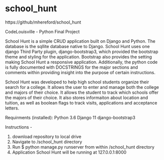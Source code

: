 # school_hunt
https://github/mhereford/school_hunt

CodeLouisville - Python Final Project


School Hunt is a simple CRUD application built on Django and Python.  The database is the sqllite database native to Django. 
School Hunt uses one django Third Party plugin, django-bootstrap3, which provided the bootstrap theme and styling for the application.  Bootstrap also provides the setting making School Hunt a responsive application.  Additionally, the python code is fully documented with DOCSTRINGS for the major sections and comments within providing insight into the purpose of certain instructions.

School Hunt was developed to help high school students organize their search for a college.  It allows the user to enter and manage both the college and majors of their choice.  It allows the student to track which schools offer the majors of their choice.  It also stores informaiton about location and tuition, as well as boolean flags to track visits, applications and acceptance letters.

Requirments (installed):
Python 3.6
Django 11
django-bootstrap3

Instructions - 
1. download repository to local drive
2. Navigate to /school_hunt directory
3. Run $ python manage.py runserver from within /school_hunt directory
4. Application School Hunt will be running at 127.0.0.1:8000



